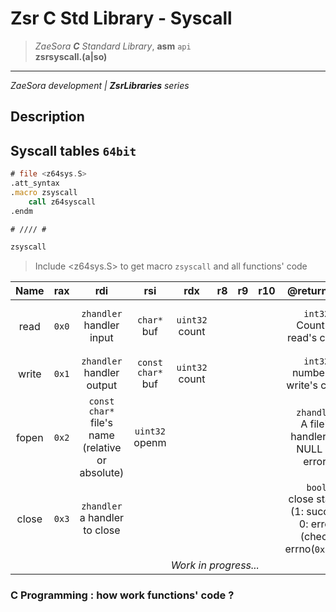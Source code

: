 # Zsr C Std Library - Syscall #
> *ZaeSora **C** Standard Library*, **asm** `api`   
> **zsrsyscall.(a|so)**
* * *
*ZaeSora development | **ZsrLibraries** series*

## Description
## Syscall tables `64bit`
```asm
# file <z64sys.S>
.att_syntax
.macro zsyscall
    call z64syscall
.endm

# //// #

zsyscall
```
> Include <z64sys.S> to get macro `zsyscall` and all functions' code

<table>
    <thead>
        <th>Name</th>
        <th>rax</th>
        <th>rdi</th>
        <th>rsi</th>
        <th>rdx</th>
        <th>r8</th>
        <th>r9</th>
        <th>r10</th>
        <th>@return rax</th>
        <th>Description</th>
    </thead>
    <tbody style="text-align: center;">
        <tr>
            <td>read</td>
            <td><code>0x0</code></td>
            <td><code>zhandler</code><br/>handler input</td>
            <td><code>char*</code><br/>buf</td>
            <td><code>uint32</code><br/>count</td>
            <td colspan="3"></td>
            <td><code>int32</code><br/>Count of read's chars</td>
            <td>Open a file with the specified openm</td>
        </tr>
        <tr>
            <td>write</td>
            <td><code>0x1</code></td>
            <td><code>zhandler</code><br/>handler output</td>
            <td><code>const char*</code><br/>buf</td>
            <td><code>uint32</code><br/>count</td>
            <td colspan="3"></td>
            <td><code>int32</code><br/>number of write's chars</td>
            <td>Close any supported zhandler</td>
        </tr>
        <tr>
            <td>fopen</td>
            <td><code>0x2</code></td>
            <td><code>const char*</code><br/>file's name (relative or absolute)</td>
            <td><code>uint32</code><br/>openm</td>
            <td colspan="4"></td>
            <td><code>zhandler</code><br/>A file's handler (or NULL on error)</td>
            <td>Open a file with the specified openm</td>
        </tr>
        <tr>
            <td>close</td>
            <td><code>0x3</code></td>
            <td><code>zhandler</code><br/>a handler to close</td>
            <td colspan="5"></td>
            <td><code>bool</code><br/>close status (1: succes, 0: error (check errno(<code>0x...</code>))</td>
            <td>Close any supported zhandler</td>
        </tr>
        <tr>
            <td colspan="10"><i>Work in progress...</i></td>
        </tr>
    </tbody>
</table>

### C Programming : how work functions' code ?
